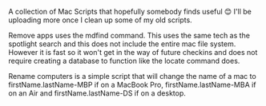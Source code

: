 A collection of Mac Scripts that hopefully somebody finds useful 😊
I'll be uploading more once I clean up some of my old scripts. 

Remove apps uses the mdfind command. This uses the same tech as the spotlight search and this does not include the entire mac file system. However it is fast so it won't get in the way of future checkins and does not require creating a database to function like the locate command does. 

Rename computers is a simple script that will change the name of a mac to firstName.lastName-MBP if on a MacBook Pro, firstName.lastName-MBA if on an Air and firstName.lastName-DS if on a desktop.
